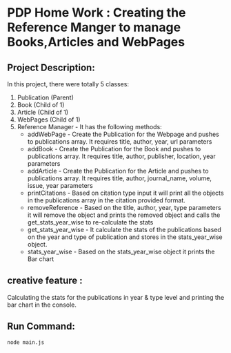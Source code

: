 # PDP Home Work : Creating the Reference Manger to manage Books,Articles and WebPages

## Project Description:

In this project, there were totally 5 classes:

1. Publication (Parent)
2. Book (Child of 1)
3. Article (Child of 1)
4. WebPages (Child of 1)
5. Reference Manager - It has the following methods:
   - addWebPage - Create the Publication for the Webpage and pushes to publications array. It requires title, author, year, url parameters
   - addBook - Create the Publication for the Book and pushes to publications array. It requires title, author, publisher, location, year parameters
   - addArticle - Create the Publication for the Article and pushes to publications array. It requires title, author, journal_name, volume, issue, year parameters
   - printCitations - Based on citation type input it will print all the objects in the publications array in the citation provided format.
   - removeReference - Based on the title, author, year, type parameters it will remove the object and prints the removed object and calls the get_stats_year_wise to re-calculate the stats
   - get_stats_year_wise - It calculate the stats of the publications based on the year and type of publication and stores in the stats_year_wise object.
   - stats_year_wise - Based on the stats_year_wise object it prints the Bar chart

## creative feature :

Calculating the stats for the publications in year & type level and printing the bar chart in the console.

## Run Command:

```
node main.js
```
